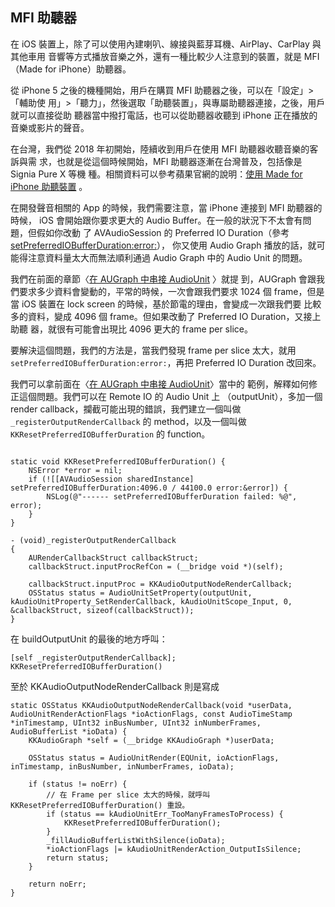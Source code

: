 MFI 助聽器
----

在 iOS 裝置上，除了可以使用內建喇叭、線接與藍芽耳機、AirPlay、CarPlay 與其他車用
音響等方式播放音樂之外，還有一種比較少人注意到的裝置，就是 MFI（Made for
iPhone）助聽器。

從 iPhone 5 之後的機種開始，用戶在購買 MFI 助聽器之後，可以在「設定」>「輔助使
用」>「聽力」，然後選取「助聽裝置」，與專屬助聽器連接，之後，用戶就可以直接從助
聽器當中撥打電話，也可以從助聽器收聽到 iPhone 正在播放的音樂或影片的聲音。

在台灣，我們從 2018 年初開始，陸續收到用戶在使用 MFI 助聽器收聽音樂的客訴與需
求，也就是從這個時候開始，MFI 助聽器逐漸在台灣普及，包括像是 Signia Pure X 等機
種。相關資料可以參考蘋果官網的說明：[使用 Made for iPhone 助聽裝置](https://support.apple.com/zh-tw/HT201466) 。

在開發聲音相關的 App 的時候，我們需要注意，當 iPhone 連接到 MFI 助聽器的時候，
iOS 會開始跟你要求更大的 Audio Buffer。在一般的狀況下不太會有問題，但假如你改動
了 AVAudioSession 的 Preferred IO Duration（參考
[setPreferredIOBufferDuration:error:](https://developer.apple.com/documentation/avfoundation/avaudiosession/1616589-setpreferrediobufferduration?language=objc)），
你又使用 Audio Graph 播放的話，就可能得注意資料量太大而無法順利通過 Audio Graph
中的 Audio Unit 的問題。

我們在前面的章節〈[在 AUGraph 中串接 AudioUnit](connecting_audiounit.md) 〉就提
到，AUGraph 會跟我們要求多少資料會變動的，平常的時候，一次會跟我們要求 1024 個
frame，但是當 iOS 裝置在 lock screen 的時候，基於節電的理由，會變成一次跟我們要
比較多的資料，變成 4096 個 frame。但如果改動了 Preferred IO Duration，又接上助聽
器，就很有可能會出現比 4096 更大的 frame per slice。

要解決這個問題，我們的方法是，當我們發現 frame per slice 太大，就用
`setPreferredIOBufferDuration:error:`，再把 Preferred IO Duration 改回來。

我們可以拿前面在〈[在 AUGraph 中串接 AudioUnit](connecting_audiounit.md)〉當中的
範例，解釋如何修正這個問題。我們可以在 Remote IO 的 Audio Unit 上
（outputUnit），多加一個 render callback，攔截可能出現的錯誤，我們建立一個叫做
`_registerOutputRenderCallback` 的 method，以及一個叫做
`KKResetPreferredIOBufferDuration` 的 function。

``` obj

static void KKResetPreferredIOBufferDuration() {
	NSError *error = nil;
	if (![[AVAudioSession sharedInstance] setPreferredIOBufferDuration:4096.0 / 44100.0 error:&error]) {
		NSLog(@"------ setPreferredIOBufferDuration failed: %@", error);
	}
}

- (void)_registerOutputRenderCallback
{
	AURenderCallbackStruct callbackStruct;
	callbackStruct.inputProcRefCon = (__bridge void *)(self);

	callbackStruct.inputProc = KKAudioOutputNodeRenderCallback;
	OSStatus status = AudioUnitSetProperty(outputUnit, kAudioUnitProperty_SetRenderCallback, kAudioUnitScope_Input, 0, &callbackStruct, sizeof(callbackStruct));
}
```

在 buildOutputUnit 的最後的地方呼叫：

``` objc
[self _registerOutputRenderCallback];
KKResetPreferredIOBufferDuration()
```

至於 KKAudioOutputNodeRenderCallback 則是寫成


``` objc
static OSStatus KKAudioOutputNodeRenderCallback(void *userData, AudioUnitRenderActionFlags *ioActionFlags, const AudioTimeStamp *inTimestamp, UInt32 inBusNumber, UInt32 inNumberFrames, AudioBufferList *ioData) {
    KKAudioGraph *self = (__bridge KKAudioGraph *)userData;

    OSStatus status = AudioUnitRender(EQUnit, ioActionFlags, inTimestamp, inBusNumber, inNumberFrames, ioData);

    if (status != noErr) {
        // 在 Frame per slice 太大的時候，就呼叫 KKResetPreferredIOBufferDuration() 重設。
        if (status == kAudioUnitErr_TooManyFramesToProcess) {
            KKResetPreferredIOBufferDuration();
        }
        _fillAudioBufferListWithSilence(ioData);
        *ioActionFlags |= kAudioUnitRenderAction_OutputIsSilence;
        return status;
    }

    return noErr;
}
```


